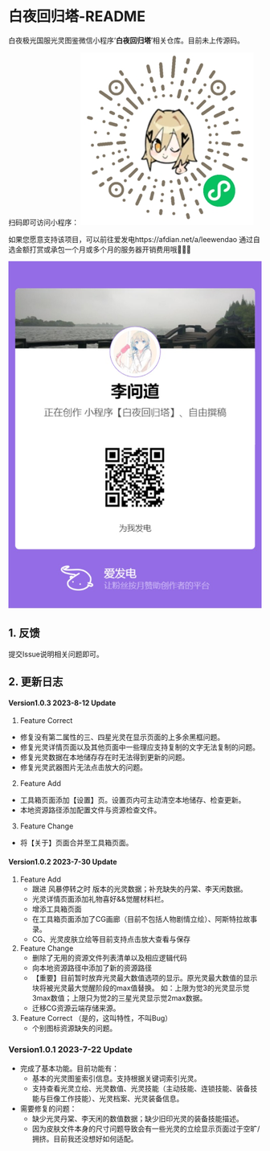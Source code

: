 # 白夜回归塔-README
白夜极光国服光灵图鉴微信小程序‘**白夜回归塔**’相关仓库。目前未上传源码。

扫码即可访问小程序：
![](./qrcode.jpg)

如果您愿意支持该项目，可以前往爱发电https://afdian.net/a/leewendao 通过自选金额打赏或承包一个月或多个月的服务器开销费用哦🥰🥰🥰

![sponsor](./afdian.jpg)

## 1. 反馈

提交Issue说明相关问题即可。

## 2. 更新日志

#### Version1.0.3 2023-8-12 Update

1. Feature Correct

-  修复没有第二属性的三、四星光灵在显示页面的上多余黑框问题。
-  修复光灵详情页面以及其他页面中一些理应支持复制的文字无法复制的问题。
-  修复光灵数据在本地储存存在时无法得到更新的问题。
-  修复光灵武器图片无法点击放大的问题。

2. Feature Add

-  工具箱页面添加【设置】页。设置页内可主动清空本地储存、检查更新。
-  本地资源路径添加配置文件与资源检查文件。

3. Feature Change

-  将【关于】页面合并至工具箱页面。

#### Version1.0.2 2023-7-30 Update

1. Feature Add
   - 跟进 风暴停转之时 版本的光灵数据；补充缺失的丹棠、李天闲数据。
   -  光灵详情页面添加礼物喜好&&觉醒材料栏。
   - 增添工具箱页面
   - 在工具箱页面添加了CG画廊（目前不包括人物剧情立绘）、阿斯特拉故事录。
   - CG、光灵皮肤立绘等目前支持点击放大查看与保存
2. Feature Change
   - 删除了无用的资源文件列表清单以及相应逻辑代码
   - 向本地资源路径中添加了新的资源路径
   - 【重要】目前暂时放弃光灵最大数值选项的显示。原光灵最大数值的显示块将被光灵最大觉醒阶段的max值替换。
     如：上限为觉3的光灵显示觉3max数值；上限只为觉2的三星光灵显示觉2max数据。
   - 迁移CG资源云端存储来源。
3. Feature Correct （是的，这叫特性，不叫Bug）
   - 个别图标资源缺失的问题。

### Version1.0.1 2023-7-22 Update

- 完成了基本功能。目前功能有：
  - 基本的光灵图鉴索引信息。支持根据关键词索引光灵。
  - 支持查看光灵立绘、光灵数值、光灵技能（主动技能、连锁技能、装备技能与巨像工作技能）、光灵档案、光灵装备信息。
- 需要修复的问题：
  - 缺少光灵丹棠、李天闲的数值数据；缺少旧印光灵的装备技能描述。
  - 因为皮肤文件本身的尺寸问题导致会有一些光灵的立绘显示页面过于空旷/拥挤。目前我还没想好如何适配。
  
  